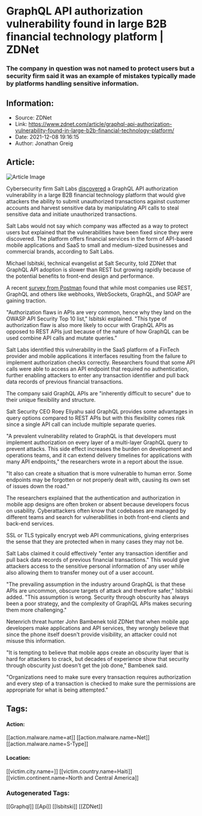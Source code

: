 # GraphQL API authorization vulnerability found in large B2B financial technology platform | ZDNet
### The company in question was not named to protect users but a security firm said it was an example of mistakes typically made by platforms handling sensitive information.

## Information:
+ Source: ZDNet
+ Link: https://www.zdnet.com/article/graphql-api-authorization-vulnerability-found-in-large-b2b-financial-technology-platform/
+ Date: 2021-12-08 19:16:15
+ Author: Jonathan Greig


## Article:
![Article Image](https://www.zdnet.com/a/img/resize/e43c7fea0993bf2104b0039dbcfbdc9afea6088e/2021/10/21/e92a969e-f0ec-4c5c-992a-58c1a63ed66e/shutterstock-1754289905-apis.jpg?width=770&height=578&fit=crop&auto=webp)

Cybersecurity firm Salt Labs [discovered](https://salt.security/blog/api-threat-research-graphql-authorization-flaws-in-financial-technology-platform) a GraphQL API authorization vulnerability in a large B2B financial technology platform that would give attackers the ability to submit unauthorized transactions against customer accounts and harvest sensitive data by manipulating API calls to steal sensitive data and initiate unauthorized transactions.

Salt Labs would not say which company was affected as a way to protect users but explained that the vulnerabilities have been fixed since they were discovered. The platform offers financial services in the form of API-based mobile applications and SaaS to small and medium-sized businesses and commercial brands, according to Salt Labs. 

Michael Isbitski, technical evangelist at Salt Security, told ZDNet that GraphQL API adoption is slower than REST but growing rapidly because of the potential benefits to front-end design and performance. 

A recent [survey from Postman](https://www.postman.com/state-of-api/api-technologies/#api-technologies) found that while most companies use REST, GraphQL and others like webhooks, WebSockets, GraphQL, and SOAP are gaining traction. 

"Authorization flaws in APIs are very common, hence why they land on the OWASP API Security Top 10 list," Isbitski explained. "This type of authorization flaw is also more likely to occur with GraphQL APIs as opposed to REST APIs just because of the nature of how GraphQL can be used combine API calls and mutate queries."

Salt Labs identified this vulnerability in the SaaS platform of a FinTech provider and mobile applications it interfaces resulting from the failure to implement authorization checks correctly. Researchers found that some API calls were able to access an API endpoint that required no authentication, further enabling attackers to enter any transaction identifier and pull back data records of previous financial transactions. 

The company said GraphQL APIs are "inherently difficult to secure" due to their unique flexibility and structure.






Salt Security CEO Roey Eliyahu said GraphQL provides some advantages in query options compared to REST APIs but with this flexibility comes risk since a single API call can include multiple separate queries. 

"A prevalent vulnerability related to GraphQL is that developers must implement authorization on every layer of a multi-layer GraphQL query to prevent attacks. This side effect increases the burden on development and operations teams, and it can extend delivery timelines for applications with many API endpoints," the researchers wrote in a report about the issue. 

"It also can create a situation that is more vulnerable to human error. Some endpoints may be forgotten or not properly dealt with, causing its own set of issues down the road."

The researchers explained that the authentication and authorization in mobile app designs are often broken or absent because developers focus on usability. Cyberattackers often know that codebases are managed by different teams and search for vulnerabilities in both front-end clients and back-end services. 

SSL or TLS typically encrypt web API communications, giving enterprises the sense that they are protected when in many cases they may not be. 

Salt Labs claimed it could effectively "enter any transaction identifier and pull back data records of previous financial transactions." This would give attackers access to the sensitive personal information of any user while also allowing them to transfer money out of a user account. 

"The prevailing assumption in the industry around GraphQL is that these APIs are uncommon, obscure targets of attack and therefore safer," Isbitski added. "This assumption is wrong. Security through obscurity has always been a poor strategy, and the complexity of GraphQL APIs makes securing them more challenging."

Netenrich threat hunter John Bambenek told ZDNet that when mobile app developers make applications and API services, they wrongly believe that since the phone itself doesn't provide visibility, an attacker could not misuse this information. 

"It is tempting to believe that mobile apps create an obscurity layer that is hard for attackers to crack, but decades of experience show that security through obscurity just doesn't get the job done," Bambenek said. 

"Organizations need to make sure every transaction requires authorization and every step of a transaction is checked to make sure the permissions are appropriate for what is being attempted."





## Tags:

#### Action:
[[action.malware.name=at]] [[action.malware.name=Net]] [[action.malware.name=S-Type]]

#### Location:
[[victim.city.name=]] [[victim.country.name=Haiti]] [[victim.continent.name=North and Central America]]

### Autogenerated Tags:
[[Graphql]] [[Api]] [[Isbitski]] [[ZDNet]]

